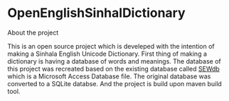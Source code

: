 # OpenEnglishSinhalDictionary
About the project

This is an open source project which is develeped with the intention of making a Sinhala English Unicode Dictionary. 
First thing of making a dictionary is having a database of words and meanings. The database of this project was recreated based on the existing database called [SEWdb](http://namalyaya.blogspot.com/2012/01/english-sinhala-word-database-community.html) which is a Microsoft Access Database file. 
The original database was converted to a SQLite databse. 
And the project is build upon maven build tool.


